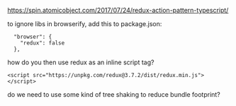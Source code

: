 https://spin.atomicobject.com/2017/07/24/redux-action-pattern-typescript/

to ignore libs in browserify, add this to package.json:

```
  "browser": {
    "redux": false
  },
```

how do you then use redux as an inline script tag?

```
<script src="https://unpkg.com/redux@3.7.2/dist/redux.min.js"></script>
```

do we need to use some kind of tree shaking to reduce bundle footprint?